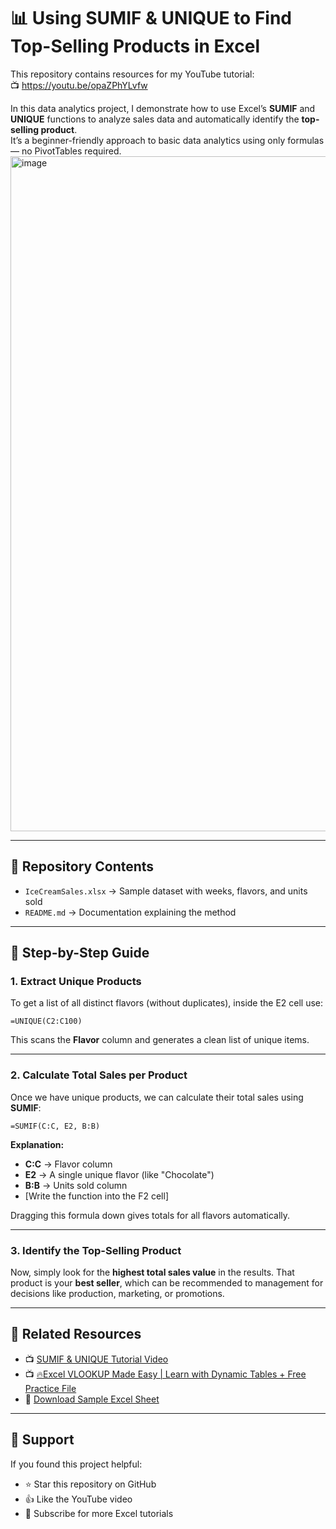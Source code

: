 # 📊 Using SUMIF & UNIQUE to Find Top-Selling Products in Excel

This repository contains resources for my YouTube tutorial:  
📺 https://youtu.be/opaZPhYLvfw

In this data analytics project, I demonstrate how to use Excel’s **SUMIF** and **UNIQUE** functions to analyze sales data and automatically identify the **top-selling product**.  
It’s a beginner-friendly approach to basic data analytics using only formulas — no PivotTables required.
<img width="1920" height="1080" alt="image" src="https://github.com/user-attachments/assets/b8521a47-7ba7-49f2-9240-5c7b20c25726" />


---

## 📂 Repository Contents
- `IceCreamSales.xlsx` → Sample dataset with weeks, flavors, and units sold  
- `README.md` → Documentation explaining the method  
---

## 🧮 Step-by-Step Guide

### 1. Extract Unique Products
To get a list of all distinct flavors (without duplicates), inside the E2 cell use:

```excel
=UNIQUE(C2:C100)
````

This scans the **Flavor** column and generates a clean list of unique items.

---

### 2. Calculate Total Sales per Product

Once we have unique products, we can calculate their total sales using **SUMIF**:

```excel
=SUMIF(C:C, E2, B:B)
```
**Explanation:**

* **C:C** → Flavor column
* **E2** → A single unique flavor (like "Chocolate")
* **B:B** → Units sold column
* [Write the function into the F2 cell]

Dragging this formula down gives totals for all flavors automatically.

---

### 3. Identify the Top-Selling Product

Now, simply look for the **highest total sales value** in the results.
That product is your **best seller**, which can be recommended to management for decisions like production, marketing, or promotions.

---

## 🔗 Related Resources

* 📺 [SUMIF & UNIQUE Tutorial Video](https://youtu.be/opaZPhYLvfw)
* 📺 [🔥Excel VLOOKUP Made Easy | Learn with Dynamic Tables + Free Practice File](https://youtu.be/IYg_m0PTYPk)
* 📂 [Download Sample Excel Sheet](https://github.com/Kami2021/excel-sumif-unique-top-selling-products/blob/main/IceCreamSales.xlsx)

---

## 🙌 Support

If you found this project helpful:

* ⭐ Star this repository on GitHub
* 👍 Like the YouTube video
* 🔔 Subscribe for more Excel tutorials




